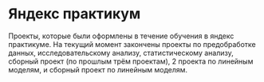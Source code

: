 # Яндекс практикум

Проекты, которые были оформлены в течение обучения в яндекс практикуме. На текущий момент закончены проекты по предобработке данных, исследовательскому анализу, статистическому анализу, сборный проект (по прошлым трём проектам), 2 проекта по линейным моделям, и сборный проект по линейным моделям.
